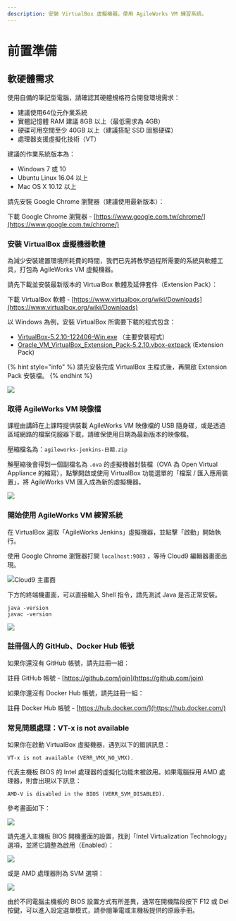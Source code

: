```yaml
---
description: 安裝 VirtualBox 虛擬機器，使用 AgileWorks VM 練習系統。
---
```


# 前置準備

## 軟硬體需求

使用自備的筆記型電腦，請確認其硬體規格符合開發環境需求：

* 建議使用64位元作業系統
* 實體記憶體 RAM 建議 8GB 以上（最低需求為 4GB）
* 硬碟可用空間至少 40GB 以上（建議搭配 SSD 固態硬碟）
* 處理器支援虛擬化技術（VT）

建議的作業系統版本為：

* Windows 7 或 10
* Ubuntu Linux 16.04 以上
* Mac OS X 10.12 以上

請先安裝 Google Chrome 瀏覽器（建議使用最新版本）：

下載 Google Chrome 瀏覽器 - [https://www.google.com.tw/chrome/](https://www.google.com.tw/chrome/)

### 安裝 VirtualBox 虛擬機器軟體

為減少安裝建置環境所耗費的時間，我們已先將教學過程所需要的系統與軟體工具，打包為 AgileWorks VM 虛擬機器。

請先下載並安裝最新版本的 VirtualBox 軟體及延伸套件（Extension Pack）：

下載 VirtualBox 軟體 - [https://www.virtualbox.org/wiki/Downloads](https://www.virtualbox.org/wiki/Downloads)

以 Windows 為例，安裝 VirtualBox 所需要下載的程式包含：

* [VirtualBox-5.2.10-122406-Win.exe](https://download.virtualbox.org/virtualbox/5.2.10/VirtualBox-5.2.10-122406-Win.exe) （主要安裝程式）
* [Oracle\_VM\_VirtualBox\_Extension\_Pack-5.2.10.vbox-extpack](https://download.virtualbox.org/virtualbox/5.2.10/Oracle_VM_VirtualBox_Extension_Pack-5.2.10.vbox-extpack) \(Extension Pack\)

{% hint style="info" %}
請先安裝完成 VirtualBox 主程式後，再開啟 Extension Pack 安裝檔。
{% endhint %}

![](.gitbook/assets/image%20%2818%29.png)

### 取得 AgileWorks VM 映像檔

課程由講師在上課時提供裝載 AgileWorks VM 映像檔的 USB 隨身碟，或是透過區域網路的檔案伺服器下載，請確保使用日期為最新版本的映像檔。

壓縮檔名為：`agileworks-jenkins-日期.zip`

解壓縮後會得到一個副檔名為 `.ova` 的虛擬機器封裝檔（OVA 為 Open Virtual Appliance 的縮寫），點擊開啟或使用 VirtualBox 功能選單的「檔案 / 匯入應用裝置」，將 AgileWorks VM 匯入成為新的虛擬機器。

![](.gitbook/assets/image%20%2851%29.png)

### 開始使用 AgileWorks VM 練習系統

在 VirtualBox 選取「AgileWorks Jenkins」虛擬機器，並點擊「啟動」開始執行。

使用 Google Chrome 瀏覽器打開 `localhost:9083` ，等待 Cloud9 編輯器畫面出現。

![Cloud9 &#x4E3B;&#x756B;&#x9762;](.gitbook/assets/image%20%2845%29.png)

下方的終端機畫面，可以直接輸入 Shell 指令，請先測試 Java 是否正常安裝。

```text
java -version
javac -version
```

![](.gitbook/assets/image%20%2848%29.png)

### 註冊個人的 GitHub、Docker Hub 帳號

如果你還沒有 GitHub 帳號，請先註冊一組：

註冊 GitHub 帳號 - [https://github.com/join](https://github.com/join)

如果你還沒有 Docker Hub 帳號，請先註冊一組：

註冊 Docker Hub 帳號 - [https://hub.docker.com/](https://hub.docker.com/)

### 常見問題處理：VT-x is not available

如果你在啟動 VirtualBox 虛擬機器，遇到以下的錯誤訊息：

```text
VT-x is not available (VERR_VMX_NO_VMX).
```

代表主機板 BIOS 的 Intel 處理器的虛擬化功能未被啟用。如果電腦採用 AMD 處理器，則會出現以下訊息：

```text
AMD-V is disabled in the BIOS (VERR_SVM_DISABLED).
```

參考畫面如下：

![](.gitbook/assets/image.png)

請先進入主機板 BIOS 開機畫面的設置，找到「Intel Virtualization Technology」選項，並將它調整為啟用（Enabled）：

![](.gitbook/assets/image%20%2827%29.png)

或是 AMD 處理器則為 SVM 選項：

![](.gitbook/assets/image%20%285%29.png)

由於不同電腦主機板的 BIOS 設置方式有所差異，通常在開機階段按下 F12 或 Del 按鍵，可以進入設定選單模式，請參閱筆電或主機板提供的原廠手冊。

